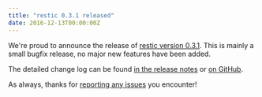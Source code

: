 ```yaml
---
title: "restic 0.3.1 released"
date: 2016-12-13T00:00:00Z
---
```


We're proud to announce the release of [restic version 0.3.1](https://github.com/restic/restic/releases/tag/v0.3.1). This is mainly a small bugfix release, no major new features have been added.

The detailed change log can be found [in the release notes](https://github.com/restic/restic/releases/tag/v0.3.1) or [on GitHub](https://github.com/restic/restic/compare/v0.3.0...v0.3.1).

As always, thanks for [reporting any issues](https://github.com/restic/restic/issues/new) you encounter!
